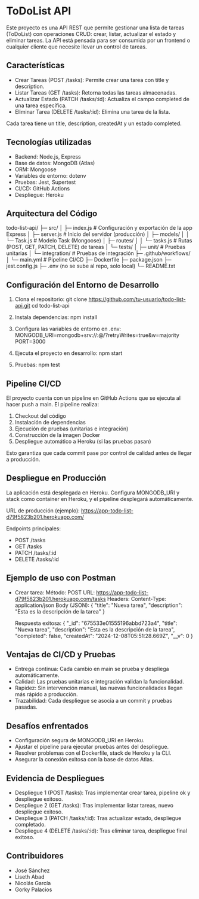 ToDoList API
============

Este proyecto es una API REST que permite gestionar una lista de tareas (ToDoList) con operaciones CRUD: crear, listar, actualizar el estado y eliminar tareas. La API está pensada para ser consumida por un frontend o cualquier cliente que necesite llevar un control de tareas.

Características
--------------
- Crear Tareas (POST /tasks): Permite crear una tarea con title y description.
- Listar Tareas (GET /tasks): Retorna todas las tareas almacenadas.
- Actualizar Estado (PATCH /tasks/:id): Actualiza el campo completed de una tarea específica.
- Eliminar Tarea (DELETE /tasks/:id): Elimina una tarea de la lista.

Cada tarea tiene un title, description, createdAt y un estado completed.

Tecnologías utilizadas
----------------------
- Backend: Node.js, Express
- Base de datos: MongoDB (Atlas)
- ORM: Mongoose
- Variables de entorno: dotenv
- Pruebas: Jest, Supertest
- CI/CD: GitHub Actions
- Despliegue: Heroku

Arquitectura del Código
-----------------------
todo-list-api/
├─ src/
│  ├─ index.js         # Configuración y exportación de la app Express
│  ├─ server.js        # Inicio del servidor (producción)
│  ├─ models/
│  │  └─ Task.js       # Modelo Task (Mongoose)
│  ├─ routes/
│  │  └─ tasks.js      # Rutas (POST, GET, PATCH, DELETE) de tareas
│  └─ tests/
│     ├─ unit/         # Pruebas unitarias
│     └─ integration/  # Pruebas de integración
├─ .github/workflows/
│  └─ main.yml          # Pipeline CI/CD
├─ Dockerfile
├─ package.json
├─ jest.config.js
├─ .env (no se sube al repo, solo local)
└─ README.txt

Configuración del Entorno de Desarrollo
---------------------------------------
1. Clona el repositorio:
   git clone https://github.com/tu-usuario/todo-list-api.git
   cd todo-list-api

2. Instala dependencias:
   npm install

3. Configura las variables de entorno en .env:
   MONGODB_URI=mongodb+srv://<user>:<password>@<cluster>/<dbname>?retryWrites=true&w=majority
   PORT=3000

4. Ejecuta el proyecto en desarrollo:
   npm start

5. Pruebas:
   npm test

Pipeline CI/CD
--------------
El proyecto cuenta con un pipeline en GitHub Actions que se ejecuta al hacer push a main. El pipeline realiza:

1. Checkout del código
2. Instalación de dependencias
3. Ejecución de pruebas (unitarias e integración)
4. Construcción de la imagen Docker
5. Despliegue automático a Heroku (si las pruebas pasan)

Esto garantiza que cada commit pase por control de calidad antes de llegar a producción.

Despliegue en Producción
------------------------
La aplicación está desplegada en Heroku. Configura MONGODB_URI y stack como container en Heroku, y el pipeline desplegará automáticamente.

URL de producción (ejemplo):
https://app-todo-list-d79f5823b201.herokuapp.com/

Endpoints principales:
- POST /tasks
- GET /tasks
- PATCH /tasks/:id
- DELETE /tasks/:id

Ejemplo de uso con Postman
--------------------------
- Crear tarea:
  Método: POST
  URL: https://app-todo-list-d79f5823b201.herokuapp.com/tasks
  Headers: Content-Type: application/json
  Body (JSON):
    {
      "title": "Nueva tarea",
      "description": "Esta es la descripción de la tarea"
    }

  Respuesta exitosa:
    {
      "_id": "675533e01555196abbd723a4",
      "title": "Nueva tarea",
      "description": "Esta es la descripción de la tarea",
      "completed": false,
      "createdAt": "2024-12-08T05:51:28.669Z",
      "__v": 0
    }

Ventajas de CI/CD y Pruebas
---------------------------
- Entrega continua: Cada cambio en main se prueba y despliega automáticamente.
- Calidad: Las pruebas unitarias e integración validan la funcionalidad.
- Rapidez: Sin intervención manual, las nuevas funcionalidades llegan más rápido a producción.
- Trazabilidad: Cada despliegue se asocia a un commit y pruebas pasadas.

Desafíos enfrentados
--------------------
- Configuración segura de MONGODB_URI en Heroku.
- Ajustar el pipeline para ejecutar pruebas antes del despliegue.
- Resolver problemas con el Dockerfile, stack de Heroku y la CLI.
- Asegurar la conexión exitosa con la base de datos Atlas.

Evidencia de Despliegues
------------------------
- Despliegue 1 (POST /tasks): Tras implementar crear tarea, pipeline ok y despliegue exitoso.
- Despliegue 2 (GET /tasks): Tras implementar listar tareas, nuevo despliegue exitoso.
- Despliegue 3 (PATCH /tasks/:id): Tras actualizar estado, despliegue completado.
- Despliegue 4 (DELETE /tasks/:id): Tras eliminar tarea, despliegue final exitoso.

Contribuidores
--------------
- José Sánchez
- Liseth Abad
- Nicolás García
- Gorky Palacios
